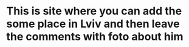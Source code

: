 # This is site where you can add the some place in Lviv and then leave the comments with foto about him
